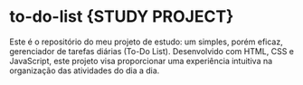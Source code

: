 # to-do-list {STUDY PROJECT} 

Este é o repositório do meu projeto de estudo: um simples, porém eficaz, gerenciador de tarefas diárias (To-Do List). Desenvolvido com HTML, CSS e JavaScript, este projeto visa proporcionar uma experiência intuitiva na organização das atividades do dia a dia.
